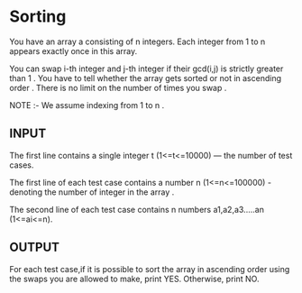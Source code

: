 # Sorting
You have an array a consisting of n integers. Each integer from 1 to n appears exactly once in this array.

You can swap i-th integer and j-th integer if their gcd(i,j) is strictly greater than 1 . You have to tell whether the array gets sorted or not in ascending order . There is no limit on the number of times you swap .

NOTE :- We assume indexing from 1 to n .

## INPUT 
The first line contains a single integer t (1<=t<=10000) — the number of test cases.

The first line of each test case contains a number n (1<=n<=100000) - denoting the number of integer in the array .

The second line of each test case contains n numbers a1,a2,a3.....an (1<=ai<=n).

## OUTPUT 
For each test case,if it is possible to sort the array in ascending order using the swaps you are allowed to make, print YES. Otherwise, print NO.
